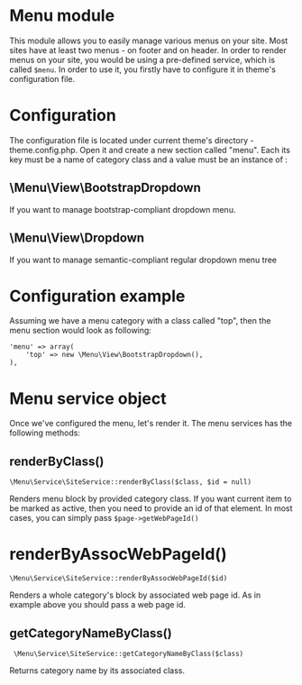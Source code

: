 Menu module
===========
This module allows you to easily manage various menus on your site. Most sites have at least two menus - on footer and on header. In order to render menus on your site, you would be using a pre-defined service, which is called `$menu`. In order to use it, you firstly have to configure it in theme's configuration file.

# Configuration
The configuration file is located under current theme's directory - theme.config.php. Open it and create a new section called "menu". Each its key must be a name of category class and a value must be an instance of :

## \Menu\View\BootstrapDropdown

If you want to manage bootstrap-compliant dropdown menu.

## \Menu\View\Dropdown

If you want to manage semantic-compliant regular dropdown menu tree

# Configuration example

Assuming we have a menu category with a class called "top", then the menu section would look as following:

    'menu' => array(
        'top' => new \Menu\View\BootstrapDropdown(),
    ),

# Menu service object

Once we've configured the menu, let's render it. The menu services has the following methods:

## renderByClass()

    \Menu\Service\SiteService::renderByClass($class, $id = null)

Renders menu block by provided category class. If you want current item to be marked as active, then you need to provide an id of that element. In most cases, you can simply pass `$page->getWebPageId()`

# renderByAssocWebPageId()

    \Menu\Service\SiteService::renderByAssocWebPageId($id)

Renders a whole category's block by associated web page id. As in example above you should pass a web page id.

## getCategoryNameByClass()

     \Menu\Service\SiteService::getCategoryNameByClass($class)
    
Returns category name by its associated class.
